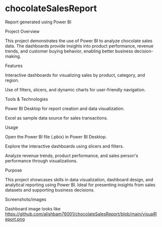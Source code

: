 # chocolateSalesReport
Report generated using Power BI


Project Overview

This project demonstrates the use of Power BI to analyze chocolate sales data. The dashboards provide insights into product performance, revenue trends, and customer buying behavior, enabling better business decision-making.

Features

Interactive dashboards for visualizing sales by product, category, and region.

Use of filters, slicers, and dynamic charts for user-friendly navigation.

Tools & Technologies

Power BI Desktop for report creation and data visualization.

Excel as sample data source for sales transactions.

Usage

Open the Power BI file (.pbix) in Power BI Desktop.

Explore the interactive dashboards using slicers and filters.

Analyze revenue trends, product performance, and sales person's performance through visualizations.

Purpose

This project showcases skills in data visualization, dashboard design, and analytical reporting using Power BI. Ideal for presenting insights from sales datasets and supporting business decisions.

Screenshots/images

Dashboard image looks like https://github.com/alishbam76001/chocolateSalesReport/blob/main/visualReport.png
